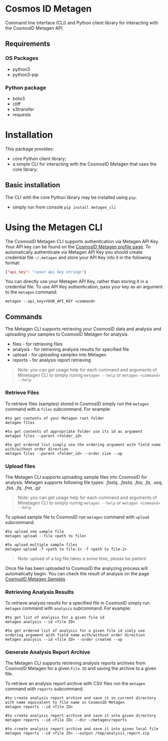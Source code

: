 # Cosmos ID Metagen

 Command line interface (CLI) and Python client library for interacting with the CosmosID Metagen API.

## Requirements

### OS Packages
* python3
* python3-pip

### Python package
* boto3
* cliff
* s3transfer
* requests

# Installation

This package provides:
* core Python client library;
* a simple CLI for interacting with the CosmosID Metagen that uses the core library;

## Basic installation
The CLI with the core Python library may be installed using `pip`.
* simply run from console `pip install metagen_cli`

# Using the Metagen CLI

The CosmosID Metagen CLI supports authentication via Metagen API Key.
Your API key can be found on the [CosmosID Metagen profile page](https://www-int.cosmosid.com/settings).
To automatically authenticate via Metagen API Key you should create credential file `~/.metagen` and store your API Key into it in the following format:
```json
{"api_key": "<your api key string>"}
```
You can directly use your Metagen API Key, rather than storing it in a credential file. To use API Key authentication, pass your key as an argument to the `metagen` command:
```shell
metagen --api_key=YOUR_API_KEY <command>
```

## Commands
The Metagen CLI supports retrieving your CosmosID data and analysis and uploading your samples to CosmosID Metagen for analysis.
* files - for retrieving files
* analysis - for retrieving analysis results for specified file
* upload - for uploading samples into Metagen
* reports - for analysis report retrieving

> Note: you can get usage help for each command and arguments of Mmetagen CLI to simply runnig `metagen --help` or `metagen <command> --help`

### Retrieve Files
To retrieve files (samples) stored in CosmosID simply run the `metagen` command with a `files` subcommand. For example:
```shell
#to get contents of your Metagen root folder
metagen files

#to get contents of appropriate folder use its id as argument
metagen files --parent <folder_id>

#to get ordered list simply use the ordering argument with field name with/without order direction
metagen files --parent <folder_id> --order size --up
```
### Upload files
The Metagen CLI supports uploading sample files into CosmosID for analysis. Metagen supports following file types:
*.fastq, .fasta, .fas, .fa, .seq, .fsa, .fq, .fna, .gz*

> Note: you can get usage help for each command and arguments of Mmetagen CLI to simply runnig `metagen --help` or `metagen <command> --help`

To upload sample file to CosmosID run `metagen` command with `upload` subcommand.
```shell
#to upload one sample file
metagen upload --file <path to file>

#to upload multiple sample files
metagen upload -f <path to file-1> -f <path to file-2>
```

> Note: upload of a big file takes a some time, please be patient

Once file has been uploaded to CosmosID the analyzing process will automatically begin.
You can check the result of analysis on the page [CosmosID Metagen Samples](https://www-int.cosmosid.com/samples)

### Retrieving Analysis Results
To retrieve analysis results for a specified file in CosmosID simply run `metagen` command with `analysis` subcommand. For example:
```shell
#to get list of analysis for a given file id
metagen analysis --id <file ID>

#to get ordered list of analysis for a given file id simly use ordering argument with field name with/without order direction
metagen analysis --id <file ID> --order created --up
```

### Generate Analysis Report Archive
The Metagen CLI supports retrieving analysis reports archives from CosmosID Metagen for a given `File ID` and saving the archive to a given file.

To retrieve an analysis report archive with CSV files run the `metagen` command with `reports` subcommand.
```shell
#to create analysis report archive and save it in current directory with name equivalent to file name in CosmosID Metagen
metagen reports --id <file ID>

#to create analysis report archive and save it into given directory
metagen reports --id <file ID> --dir ~/metagen/reports

#to create analysis report archive and save it into given local file
metagen reports --id <file ID> --output /tmp/analysis_report.zip
```
